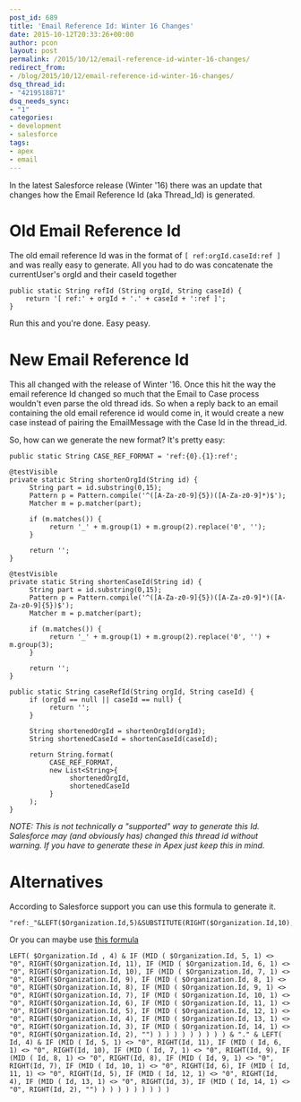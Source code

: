 ```yaml
---
post_id: 689
title: 'Email Reference Id: Winter 16 Changes'
date: 2015-10-12T20:33:26+00:00
author: pcon
layout: post
permalink: /2015/10/12/email-reference-id-winter-16-changes/
redirect_from:
- /blog/2015/10/12/email-reference-id-winter-16-changes/
dsq_thread_id:
- "4219518871"
dsq_needs_sync:
- "1"
categories:
- development
- salesforce
tags:
- apex
- email
---
```

In the latest Salesforce release (Winter '16) there was an update that changes how the Email Reference Id (aka Thread_Id) is generated.

# Old Email Reference Id

The old email reference Id was in the format of `[ ref:orgId.caseId:ref ]` and was really easy to generate.  All you had to do was concatenate the currentUser's orgId and their caseId together

```apex
public static String refId (String orgId, String caseId) {
    return '[ ref:' + orgId + '.' + caseId + ':ref ]';
}
```

Run this and you're done. Easy peasy.

# New Email Reference Id

This all changed with the release of Winter '16.  Once this hit the way the email reference Id changed so much that the Email to Case process wouldn't even parse the old thread ids.  So when a reply back to an email containing the old email reference id would come in, it would create a new case instead of pairing the EmailMessage with the Case Id in the thread_id.

<!--more-->

So, how can we generate the new format?  It's pretty easy:

```apex
public static String CASE_REF_FORMAT = 'ref:{0}.{1}:ref';

@testVisible
private static String shortenOrgId(String id) {
     String part = id.substring(0,15);
     Pattern p = Pattern.compile('^([A-Za-z0-9]{5})([A-Za-z0-9]*)$');
     Matcher m = p.matcher(part);

     if (m.matches()) {
          return '_' + m.group(1) + m.group(2).replace('0', '');
     }

     return '';
}

@testVisible
private static String shortenCaseId(String id) {
     String part = id.substring(0,15);
     Pattern p = Pattern.compile('^([A-Za-z0-9]{5})([A-Za-z0-9]*)([A-Za-z0-9]{5})$');
     Matcher m = p.matcher(part);

     if (m.matches()) {
          return '_' + m.group(1) + m.group(2).replace('0', '') + m.group(3);
     }

     return '';
}

public static String caseRefId(String orgId, String caseId) {
     if (orgId == null || caseId == null) {
          return '';
     }

     String shortenedOrgId = shortenOrgId(orgId);
     String shortenedCaseId = shortenCaseId(caseId);

     return String.format(
          CASE_REF_FORMAT,
          new List<String>{
               shortenedOrgId,
               shortenedCaseId
          }
     );
}
```

_NOTE: This is not technically a "supported" way to generate this Id.  Salesforce may (and obviously has) changed this thread id without warning.  If you have to generate these in Apex just keep this in mind._

# Alternatives

According to Salesforce support you can use this formula to generate it.

```
"ref:_"&LEFT($Organization.Id,5)&SUBSTITUTE(RIGHT($Organization.Id,10),"0","")&"._"&LEFT(Id,5)&SUBSTITUTE(LEFT(RIGHT(Id,10),5),"0","")&RIGHT(Id,5)&":ref"
```

Or you can maybe use [this formula](https://developer.salesforce.com/forums/?id=906F00000008naJIAQ)

```
LEFT( $Organization.Id , 4) & IF (MID ( $Organization.Id, 5, 1) <> "0", RIGHT($Organization.Id, 11), IF (MID ( $Organization.Id, 6, 1) <> "0", RIGHT($Organization.Id, 10), IF (MID ( $Organization.Id, 7, 1) <> "0", RIGHT($Organization.Id, 9), IF (MID ( $Organization.Id, 8, 1) <> "0", RIGHT($Organization.Id, 8), IF (MID ( $Organization.Id, 9, 1) <> "0", RIGHT($Organization.Id, 7), IF (MID ( $Organization.Id, 10, 1) <> "0", RIGHT($Organization.Id, 6), IF (MID ( $Organization.Id, 11, 1) <> "0", RIGHT($Organization.Id, 5), IF (MID ( $Organization.Id, 12, 1) <> "0", RIGHT($Organization.Id, 4), IF (MID ( $Organization.Id, 13, 1) <> "0", RIGHT($Organization.Id, 3), IF (MID ( $Organization.Id, 14, 1) <> "0", RIGHT($Organization.Id, 2), "") ) ) ) ) ) ) ) ) ) & "." & LEFT( Id, 4) & IF (MID ( Id, 5, 1) <> "0", RIGHT(Id, 11), IF (MID ( Id, 6, 1) <> "0", RIGHT(Id, 10), IF (MID ( Id, 7, 1) <> "0", RIGHT(Id, 9), IF (MID ( Id, 8, 1) <> "0", RIGHT(Id, 8), IF (MID ( Id, 9, 1) <> "0", RIGHT(Id, 7), IF (MID ( Id, 10, 1) <> "0", RIGHT(Id, 6), IF (MID ( Id, 11, 1) <> "0", RIGHT(Id, 5), IF (MID ( Id, 12, 1) <> "0", RIGHT(Id, 4), IF (MID ( Id, 13, 1) <> "0", RIGHT(Id, 3), IF (MID ( Id, 14, 1) <> "0", RIGHT(Id, 2), "") ) ) ) ) ) ) ) ) )
```